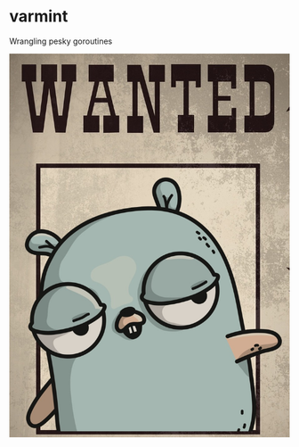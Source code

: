 # varmint
Wrangling pesky goroutines

![Wanted: Goroutines](https://github.com/topherbullock/varmint/blob/master/wanted-goroutines.jpg)
